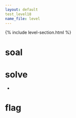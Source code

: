 ```yaml
---
layout: default
test_level18
name_file: level
---
```


{% include level-section.html %}

# soal

# solve
- 

# flag